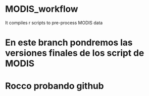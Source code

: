 # MODIS_workflow
It compiles r scripts to pre-process MODIS data
# En este branch pondremos las versiones finales de los script de MODIS

# Rocco probando github 
